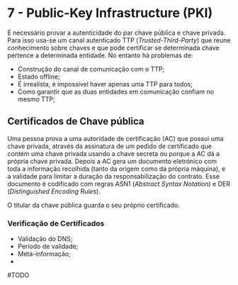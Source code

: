 # 7 - Public-Key Infrastructure (PKI)

É necessário provar a autenticidade do par chave pública e chave privada. Para isso usa-se um canal autenticado TTP (*Trusted-Third-Party*) que reune conhecimento sobre chaves e que pode certificar se determinada chave pertence a determinada entidade. No entanto há problemas de:
- Construção do canal de comunicação com o TTP;
- Estado offline;
- É irrealista, é impossível haver apenas uma TTP para todos;
- Como garantir que as duas entidades em comunicação confiam no mesmo TTP;

## Certificados de Chave pública

Uma pessoa prova a uma autoridade de certificação (AC) que possui uma chave privada, através da assinatura de um pedido de certificado que contém uma chave privada usando a chave secreta ou porque a AC dá a própria chave privada. Depois a AC gera um documento eletrónico com toda a informação recolhida (tanto da origem como da própria máquina), e a validade para limitar a duração da responsabilização do contrato.
Esse documento é codificado com regras ASN1 (*Abstract Syntax Notation*) e DER (*Distinguished Encoding Rules*).

O titular da chave pública guarda o seu próprio certificado.

### Verificação de Certificados

- Validação do DNS;
- Período de validade;
- Meta-informação;
- 

#TODO
